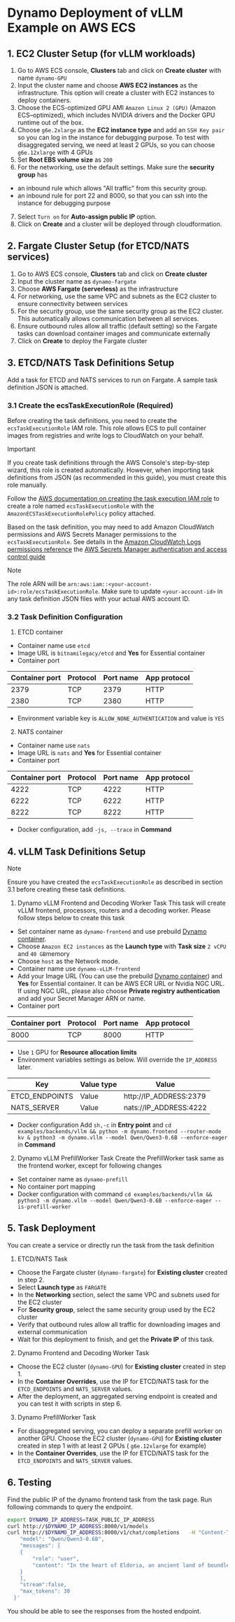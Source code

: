 # Dynamo Deployment of vLLM Example on AWS ECS
## 1. EC2 Cluster Setup (for vLLM workloads)
1. Go to AWS ECS console, **Clusters** tab and click on **Create cluster** with name `dynamo-GPU`
2. Input the cluster name and choose **AWS EC2 instances** as the infrastructure. This option will create a cluster with EC2 instances to deploy containers.
3. Choose the ECS-optimized GPU AMI `Amazon Linux 2 (GPU)` (Amazon ECS–optimized), which includes NVIDIA drivers and the Docker GPU runtime out of the box.
4. Choose `g6e.2xlarge` as the **EC2 instance type** and add an `SSH Key pair` so you can log in the instance for debugging purpose. To test with disaggregated serving, we need at least 2 GPUs, so you can choose `g6e.12xlarge` with 4 GPUs
5. Set **Root EBS volume size** as `200`
6. For the networking, use the default settings. Make sure the **security group** has
- an inbound rule which allows "All traffic" from this security group.
- an inbound rule for port 22 and 8000, so that you can ssh into the instance for debugging purpose
7. Select `Turn on` for **Auto-assign public IP** option.
8. Click on **Create** and a cluster will be deployed through cloudformation.

## 2. Fargate Cluster Setup (for ETCD/NATS services)
1. Go to AWS ECS console, **Clusters** tab and click on **Create cluster**
2. Input the cluster name as `dynamo-fargate`
3. Choose **AWS Fargate (serverless)** as the infrastructure
4. For networking, use the same VPC and subnets as the EC2 cluster to ensure connectivity between services
5. For the security group, use the same security group as the EC2 cluster. This automatically allows communication between all services.
6. Ensure outbound rules allow all traffic (default setting) so the Fargate tasks can download container images and communicate externally
7. Click on **Create** to deploy the Fargate cluster

## 3. ETCD/NATS Task Definitions Setup
Add a task for ETCD and NATS services to run on Fargate. A sample task definition JSON is attached.

### 3.1 Create the ecsTaskExecutionRole (Required)
Before creating the task definitions, you need to create the `ecsTaskExecutionRole` IAM role. This role allows ECS to pull container images from registries and write logs to CloudWatch on your behalf.

> [!IMPORTANT]
> If you create task definitions through the AWS Console's step-by-step wizard, this role is created automatically. However, when importing task definitions from JSON (as recommended in this guide), you must create this role manually.

Follow the [AWS documentation on creating the task execution IAM role](https://docs.aws.amazon.com/AmazonECS/latest/developerguide/task_execution_IAM_role.html#create-task-execution-role) to create a role named `ecsTaskExecutionRole` with the `AmazonECSTaskExecutionRolePolicy` policy attached.

Based on the task definition, you may need to add Amazon CloudWatch permissions and AWS Secrets Manager permissions to the `ecsTaskExecutionRole`. See details in the [Amazon CloudWatch Logs permissions reference](https://docs.aws.amazon.com/AmazonCloudWatch/latest/logs/permissions-reference-cwl.html) the [AWS Secrets Manager authentication and access control guide](https://docs.aws.amazon.com/secretsmanager/latest/userguide/auth-and-access.html#auth-and-access_secrets)

> [!NOTE]
> The role ARN will be `arn:aws:iam::<your-account-id>:role/ecsTaskExecutionRole`. Make sure to update `<your-account-id>` in any task definition JSON files with your actual AWS account ID.

### 3.2 Task Definition Configuration
1. ETCD container
- Container name use `etcd`
- Image URL is `bitnamilegacy/etcd` and **Yes** for Essential container
- Container port

|Container port|Protocol|Port name| App protocol|
|-|-|-|-|
|2379|TCP|2379|HTTP|
|2380|TCP|2380|HTTP|
- Environment variable key is `ALLOW_NONE_AUTHENTICATION` and value is `YES`
2. NATS container
- Container name use `nats`
- Image URL is `nats` and **Yes** for Essential container
- Container port

|Container port|Protocol|Port name| App protocol|
|-|-|-|-|
|4222|TCP|4222|HTTP|
|6222|TCP|6222|HTTP|
|8222|TCP|8222|HTTP|
- Docker configuration, add `-js, --trace` in **Command**

## 4. vLLM Task Definitions Setup
> [!Note]
> Ensure you have created the `ecsTaskExecutionRole` as described in section 3.1 before creating these task definitions.

1. Dynamo vLLM Frontend and Decoding Worker Task
This task will create vLLM frontend, processors, routers and a decoding worker.
Please follow steps below to create this task
- Set container name as `dynamo-frontend` and use prebuild [Dynamo container](https://catalog.ngc.nvidia.com/orgs/nvidia/teams/ai-dynamo/containers/vllm-runtime).
- Choose `Amazon EC2 instances` as the **Launch type** with **Task size** `2 vCPU` and `40 GB`memory
- Choose `host` as the Network mode.
- Container name use `dynamo-vLLM-frontend`
- Add your Image URL (You can use the prebuild [Dynamo container](https://catalog.ngc.nvidia.com/orgs/nvidia/teams/ai-dynamo/containers/vllm-runtime)) and **Yes** for Essential container. It can be AWS ECR URL or Nvidia NGC URL. If using NGC URL, please also choose **Private registry authentication** and add your Secret Manager ARN or name.
- Container port

|Container port|Protocol|Port name| App protocol|
|-|-|-|-|
|8000|TCP|8000|HTTP|
- Use `1` GPU for **Resource allocation limits**
- Environment variables settings as below. Will override the `IP_ADDRESS` later.

|Key|Value type|Value|
|-|-|-|
|ETCD_ENDPOINTS|Value|http://IP_ADDRESS:2379|
|NATS_SERVER|Value|nats://IP_ADDRESS:4222|
- Docker configuration
Add `sh,-c` in **Entry point** and `cd examples/backends/vllm && python -m dynamo.frontend --router-mode kv & python3 -m dynamo.vllm --model Qwen/Qwen3-0.6B --enforce-eager` in **Command**

2. Dynamo vLLM PrefillWorker Task
Create the PrefillWorker task same as the frontend worker, except for following changes
- Set container name as `dynamo-prefill`
- No container port mapping
- Docker configuration with command `cd examples/backends/vllm && python3 -m dynamo.vllm --model Qwen/Qwen3-0.6B --enforce-eager --is-prefill-worker`

## 5. Task Deployment
You can create a service or directly run the task from the task definition
1. ETCD/NATS Task
- Choose the Fargate cluster (`dynamo-fargate`) for **Existing cluster** created in step 2.
- Select **Launch type** as `FARGATE`
- In the **Networking** section, select the same VPC and subnets used for the EC2 cluster
- For **Security group**, select the same security group used by the EC2 cluster
- Verify that outbound rules allow all traffic for downloading images and external communication
- Wait for this deployment to finish, and get the **Private IP** of this task.
2. Dynamo Frontend and Decoding Worker Task
- Choose the EC2 cluster (`dynamo-GPU`) for **Existing cluster** created in step 1.
- In the **Container Overrides**, use the IP for ETCD/NATS task for the `ETCD_ENDPOINTS` and `NATS_SERVER` values.
- After the deployment, an aggregated serving endpoint is created and you can test it with scripts in step 6.
3. Dynamo PrefillWorker Task
- For disaggregated serving, you can deploy a separate prefill worker on another GPU. Choose the EC2 cluster (`dynamo-GPU`) for **Existing cluster** created in step 1 with at least 2 GPUs ( `g6e.12xlarge` for example)
- In the **Container Overrides**, use the IP for ETCD/NATS task for the `ETCD_ENDPOINTS` and `NATS_SERVER` values.

## 6. Testing
Find the public IP of the dynamo frontend task from the task page. Run following commands to query the endpoint.
```sh
export DYNAMO_IP_ADDRESS=TASK_PUBLIC_IP_ADDRESS
curl http://$DYNAMO_IP_ADDRESS:8000/v1/models
curl http://$DYNAMO_IP_ADDRESS:8000/v1/chat/completions   -H "Content-Type: application/json"   -d '{
    "model": "Qwen/Qwen3-0.6B",
    "messages": [
    {
        "role": "user",
        "content": "In the heart of Eldoria, an ancient land of boundless magic and mysterious creatures, lies the long-forgotten city of Aeloria. Once a beacon of knowledge and power, Aeloria was buried beneath the shifting sands of time, lost to the world for centuries. You are an intrepid explorer, known for your unparalleled curiosity and courage, who has stumbled upon an ancient map hinting at ests that Aeloria holds a secret so profound that it has the potential to reshape the very fabric of reality. Your journey will take you through treacherous deserts, enchanted forests, and across perilous mountain ranges. Your Task: Character Background: Develop a detailed background for your character. Describe their motivations for seeking out Aeloria, their skills and weaknesses, and any personal connections to the ancient city or its legends. Are they driven by a quest for knowledge, a search for lost familt clue is hidden."
    }
    ],
    "stream":false,
    "max_tokens": 30
  }'
```
You should be able to see the responses from the hosted endpoint.